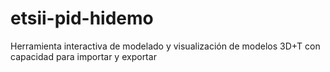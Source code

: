 # etsii-pid-hidemo
Herramienta interactiva de modelado y visualización de modelos 3D+T con capacidad para importar y exportar
